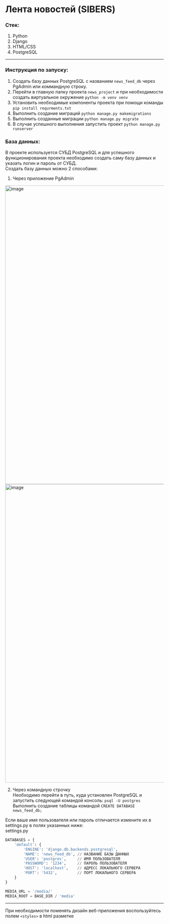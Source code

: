 <h1>Лента новостей (SIBERS)</h1>

<h3>Стек:</h3>

1. Python
2. Django
3. HTML/CSS
4. PostgreSQL

-----

<h3>Инструкция по запуску: </h3>

1. Создать базу данных PostgreSQL с названием ``` news_feed_db ``` через PgAdmin или коммандную строку.
2. Перейти в главную папку проекта ``` news_project ``` и при необходимости создать виртуальное окружение ``` python -m venv venv ```
3. Установить необходимые компоненты проекта при помощи команды ``` pip install requrments.txt ```
4. Выполнить создание миграций ``` python manage.py makemigrations ```
5. Выполнить созданные миграции ``` python manage.py migrate ```
6. В случае успешного выполнения запустить проект ``` python manage.py runserver ```

<h3>База данных: </h3>

В проекте используется СУБД PostgreSQL и для успешного функционирования проекта необходимо создать саму базу данных и указать логин и пароль от СУБД. <br>
Создать базу данных можно 2 способами: 

1. Через приложение PgAdmin
<img align = "center" width="1458" height="946" alt="image" src="https://github.com/user-attachments/assets/1b8645b1-81aa-47b6-a14a-1e0077d2adab" />
<img align = "center" width="1458" height="945" alt="image" src="https://github.com/user-attachments/assets/beb1bfe6-92ba-43c2-b59d-abd40fdaa758" />

<br>

2. Через командную строчку <br>
Необходимо перейти в путь, куда установлен PostgreSQL и запустить следующей командой консоль: ```psql -U postgres``` <br>
Выполнить создание таблицы командой ``` CREATE DATABASE news_feed_db; ``` <br>


Если ваше имя пользователя или пароль отличается измените их в settings.py в полях указанных ниже: <br>
settings.py
```python 
DATABASES = {
    'default': {
        'ENGINE': 'django.db.backends.postgresql',
        'NAME': 'news_feed_db', // НАЗВАНИЕ БАЗЫ ДАННЫХ
        'USER': 'postgres',     // ИМЯ ПОЛЬЗОВАТЕЛЯ
        'PASSWORD': '1234',     // ПАРОЛЬ ПОЛЬЗОВАТЕЛЯ
        'HOST': 'localhost',    // АДРЕСС ЛОКАЛЬНОГО СЕРВЕРА
        'PORT': '5432',         // ПОРТ ЛОКАЛЬНОГО СЕРВЕРА
    }
}

MEDIA_URL = '/media/'
MEDIA_ROOT = BASE_DIR / 'media'

```

------

При необходимости поменять дизайн веб-приложения воспользуйтесь полем ```<styles>``` в html разметке
